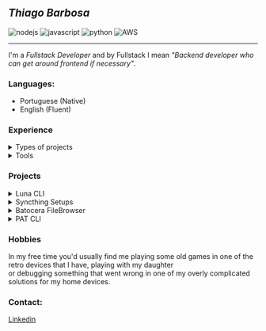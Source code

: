 ## _Thiago Barbosa_

![nodejs](https://img.shields.io/static/v1?label=NodeJs&message=Experienced&color=green&logo=nodedotjs)
![javascript](https://img.shields.io/static/v1?label=JavaScript&message=Experienced&color=green&logo=javascript)
![python](https://img.shields.io/static/v1?label=python&message=Experienced&color=greenw&logo=python)
![AWS](https://img.shields.io/static/v1?label=AWS&message=Experienced&color=greenw&logo=aws-lambda)

---
I'm a _Fullstack Developer_ and by Fullstack I mean _"Backend developer who can get around frontend if necessary"_.

### Languages:
- Portuguese (Native)
- English (Fluent)

### Experience
<details>
<summary>Types of projects</summary>

- HTTP Rest API's
- Workers
- Scrappers
- Python Command Line Interfaces (CLI's)
- Integrations of all sorts with HTTP API's such as [Hubspot](https://www.hubspot.com/)

</details>
<details>
<summary>Tools</summary>

- AWS:
    - S3
    - Cloudformation
    - ECS
    - EC2
    - Lambda
- GitHub/Github Actions
- Bitbucket/Bitbucket Pipelines
- Docker
- Docker Compose
- Popular relational databases (MySQL, PostGres, etc)
- Popular non-relational databases (MongoDB, MariaDB, etc)
- Linux

</details>

### Projects
<details>
<summary>Luna CLI</summary>

> Luna is a command-line interface (CLI) tool designed to manage the upload of folders to AWS S3 buckets efficiently by preserving the directory structure and skipping unchanged files. It utilizes Python, Boto3, and the tqdm library to facilitate this process.
> 
> **Stack:** _**python**, **boto3**, **AWS S3**, **CLI**_
> 
> [**Git Repo**](https://github.com/itsadeadh2/luna-cli)
 
</details>

<details>
<summary>Syncthing Setups</summary>

> Collection of syncthing setups that I use to sync my save states between my retro devices.
> 
> **Stack:** _**bash scripting**, **AWS cloudformation**, **AWS ECS**, **AWS EFS**_
> 
> [**Git Repo**](https://github.com/itsadeadh2/syncthing-setups)
 
</details>

<details>
<summary>Batocera FileBrowser</summary>

> Add FileBrowser to Batocera
> 
> **Stack:** _**bash scripting**_
> 
> [**Git Repo**](https://github.com/itsadeadh2/batocera-filebrowser)
 
</details>

<details>
<summary>PAT CLI</summary>

> PAT is a command-line interface tool designed to automatically add docstrings to Python files.
> 
> **Stack:** _**python**, **CLI**, **Chat GPT's Assistants**_
> 
> [**Git Repo**](https://github.com/itsadeadh2/pat)
 
</details>

### Hobbies

In my free time you'd usually find me playing some old games in one of the retro devices that I have, playing with my daughter  
or debugging something that went wrong in one of my overly complicated solutions for my home devices.

### Contact:
[Linkedin](https://www.linkedin.com/in/barbosathiagodev/)
